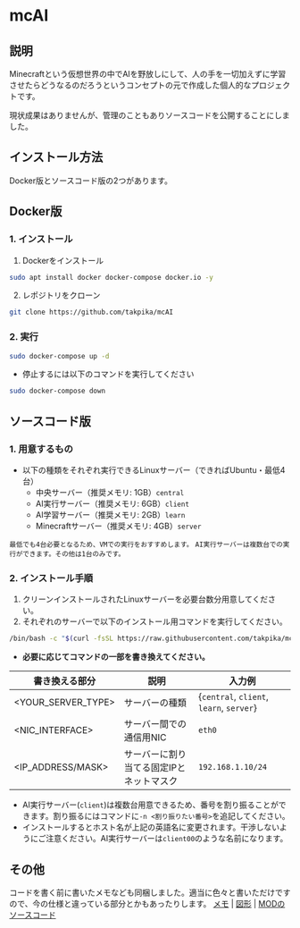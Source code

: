 # mcAI
## 説明
Minecraftという仮想世界の中でAIを野放しにして、人の手を一切加えずに学習させたらどうなるのだろうというコンセプトの元で作成した個人的なプロジェクトです。

現状成果はありませんが、管理のこともありソースコードを公開することにしました。

## インストール方法
Docker版とソースコード版の2つがあります。
## Docker版
### 1. インストール
1. Dockerをインストール
```bash
sudo apt install docker docker-compose docker.io -y
```

2. レポジトリをクローン
```bash
git clone https://github.com/takpika/mcAI
```

### 2. 実行
```bash
sudo docker-compose up -d
```
 - 停止するには以下のコマンドを実行してください
```bash
sudo docker-compose down
```

## ソースコード版
### 1. 用意するもの
- 以下の種類をそれぞれ実行できるLinuxサーバー（できればUbuntu・最低4台）
  - 中央サーバー（推奨メモリ: 1GB）`central`
  - AI実行サーバー（推奨メモリ: 6GB）`client`
  - AI学習サーバー（推奨メモリ: 2GB）`learn`
  - Minecraftサーバー（推奨メモリ: 4GB）`server`

`最低でも4台必要となるため、VMでの実行をおすすめします。`
`AI実行サーバーは複数台での実行ができます。その他は1台のみです。`

### 2. インストール手順
 1. クリーンインストールされたLinuxサーバーを必要台数分用意してください。
 2. それぞれのサーバーで以下のインストール用コマンドを実行してください。
```bash
/bin/bash -c "$(curl -fsSL https://raw.githubusercontent.com/takpika/mcAI/main/setup.sh)" -t <YOUR_SERVER_TYPE> -i <NIC_INTERFACE> -p <IP_ADDRESS/MASK>
```
  - **必要に応じてコマンドの一部を書き換えてください。**

| 書き換える部分 | 説明 | 入力例 |
| ---- | ---- | ---- |
| <YOUR_SERVER_TYPE> | サーバーの種類 | {`central`, `client`, `learn`, `server`} |
| <NIC_INTERFACE> | サーバー間での通信用NIC | `eth0` |
| <IP_ADDRESS/MASK> | サーバーに割り当てる固定IPとネットマスク | `192.168.1.10/24` |
  - AI実行サーバー(`client`)は複数台用意できるため、番号を割り振ることができます。割り振るにはコマンドに`-n <割り振りたい番号>`を追記してください。
  - インストールするとホスト名が上記の英語名に変更されます。干渉しないようにご注意ください。AI実行サーバーは`client00`のような名前になります。

## その他
コードを書く前に書いたメモなども同梱しました。適当に色々と書いただけですので、今の仕様と違っている部分とかもあったりします。
[メモ](description/description.txt) | [図形](description/diagram.drawio.svg) | [MODのソースコード](https://github.com/takpika/mcAIj)